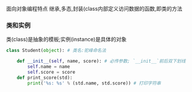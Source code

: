 面向对象编程特点 继承,多态,封装(class内部定义访问数据的函数,即类的方法

### 类和实例

类(class)是抽象的模板;实例(instance)是具体的对象

```python
class Student(object): # 类名:驼峰命名法

    def __init__(self, name, score): # 必传参数; `__init__`前后双下划线
        self.name = name
        self.score = score
    def print_score(std):
        print('%s: %s' % (std.name, std.score)) # 打印字符串
```

